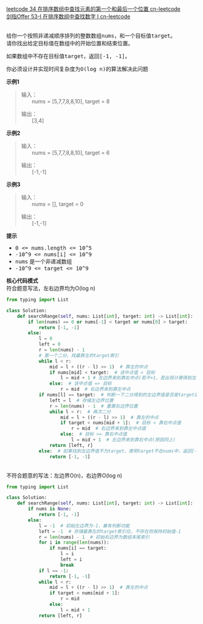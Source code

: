 [leetcode 34 在排序数组中查找元素的第一个和最后一个位置 cn-leetcode](https://leetcode.cn/problems/find-first-and-last-position-of-element-in-sorted-array/)
<br>[剑指Offer 53-I 在排序数组中查找数字 I cn-leetcode](https://leetcode.cn/problems/zai-pai-xu-shu-zu-zhong-cha-zhao-shu-zi-lcof/?envType=study-plan&id=lcof)

<br>给你一个按照非递减顺序排列的整数数组<kbd>nums</kbd>，和一个目标值<kbd>target</kbd>。
<br>请你找出给定目标值在数组中的开始位置和结束位置。

如果数组中不存在目标值<kbd>target</kbd>，返回<kbd>[-1, -1]</kbd>。

你必须设计并实现时间复杂度为<kbd>O(log n)</kbd>的算法解决此问题

**示例1**
>输入：
> <br>&emsp;&emsp;nums = [5,7,7,8,8,10], target = 8
> 
>输出：
> <br>&emsp;&emsp;[3,4]

**示例2**
>输入：
> <br>&emsp;&emsp;nums = [5,7,7,8,8,10], target = 6
> 
>输出：
> <br>&emsp;&emsp;[-1,-1]

**示例3**
>输入：
> <br>&emsp;&emsp;nums = [], target = 0
> 
>输出：
> <br>&emsp;&emsp;[-1,-1]

**提示**
<ul>
<li><kbd>0 <= nums.length <= 10^5</kbd></li>
<li><kbd>-10^9 <= nums[i] <= 10^9</kbd></li>
<li><kbd>nums</kbd> 是一个非递减数组</li>
<li><kbd>-10^9 <= target <= 10^9</kbd></li>
</ul>

**核心代码模式**
<br>符合题意写法，左右边界均为O(log n)

```python
from typing import List

class Solution:
    def searchRange(self, nums: List[int], target: int) -> List[int]:
        if len(nums) == 0 or nums[-1] < target or nums[0] > target:
            return [-1, -1]
        else:
            l = 0
            left = 0
            r = len(nums) - 1
            # 第一个二分，找最靠左的target索引
            while l < r:
                mid = l + ((r - l) >> 1)  # 靠左的中点
                if nums[mid] < target:  # 该中点值 < 目标
                    l = mid + 1 # 左边界来到靠右中点(若不+1，若出现计算得到左中点与l重合，出现死循环)
                else:  # 该中点值 => 目标
                    r = mid  # 右边界来到靠左中点
            if nums[l] == target:  # 判断一下二分得到的左边界值是否是target值
                left = l  # 存储左边界位置
                r = len(nums) - 1  # 重置右边界位置
                while l < r:  # 再次二分
                    mid = l + ((r - l) >> 1)  # 靠左的中点
                    if target < nums[mid + 1]:  # 目标 < 靠右中点值
                        r = mid  # 右边界来到靠左中点值
                    else:  # 目标 >= 靠右中点值
                        l = mid + 1  # 左边界来到靠右中点(原因同上)
                return [left, r]
            else:  # 如果找到左边界值不为target，表明target不在nums中，返回[-1, -1]
                return [-1, -1]
```

<br>不符合题意的写法：左边界O(n)，右边界O(log n)
```python
from typing import List

class Solution:
    def searchRange(self, nums: List[int], target: int) -> List[int]:
        if nums is None:
            return [-1, -1]
        else:
            l = -1  # 初始左边界为-1，兼有判断功能
            left = -1  # 存储最靠左的target索引位，不存在则保持初始值-1
            r = len(nums) - 1  # 初始右边界为数组末尾索引
            for i in range(len(nums)):
                if nums[i] == target:
                    l = i
                    left = i
                    break
            if l == -1:
                return [-1, -1]
            while l < r:
                mid = l + ((r - l) >> 1)  # 靠左的中点
                if target < nums[mid + 1]:
                    r = mid
                else:
                    l = mid + 1
            return [left, r]
```
